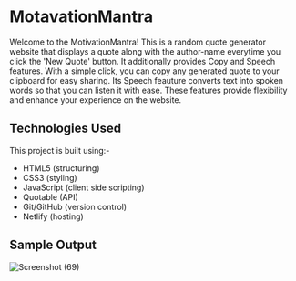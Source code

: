 # MotavationMantra
Welcome to the MotivationMantra! This is a random quote generator website that displays a quote along with the author-name everytime you click the 'New Quote' button. It additionally provides Copy and Speech features. With a simple click, you can copy any generated quote to your clipboard for easy sharing. Its Speech feauture converts text into spoken words so that you can listen it with ease. These features provide flexibility and enhance your experience on the website.

## Technologies Used
This project is built using:-  
 - HTML5 (structuring)  
 - CSS3 (styling)  
 - JavaScript (client side scripting)  
 - Quotable (API)  
 - Git/GitHub (version control)  
 - Netlify (hosting)  
 
## Sample Output
![Screenshot (69)](https://github.com/krutika-ladani/Front-End-Projects/assets/119760273/52c07c75-6d5c-420c-ad5b-f9d132f717ca)
